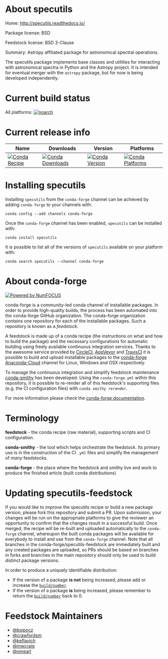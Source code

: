 <!--
# -*- mode: jinja -*-
-->

About specutils
===============

Home: http://specutils.readthedocs.io/

Package license: BSD

Feedstock license: BSD 3-Clause

Summary: Astropy affiliated package for astronomical spectral operations.

The specutils package implements base classes and utilities for
interacting with astronomical spectra in Python and the Astropy
project.  It is intended for eventual merger with the `astropy`
package, but for now is being developed independently.

Current build status
====================

All platforms:
[![noarch](https://img.shields.io/circleci/project/github/conda-forge/specutils-feedstock/master.svg?label=noarch)](https://circleci.com/gh/conda-forge/specutils-feedstock)

Current release info
====================

| Name | Downloads | Version | Platforms |
| --- | --- | --- | --- |
| [![Conda Recipe](https://img.shields.io/badge/recipe-specutils-green.svg)](https://anaconda.org/conda-forge/specutils) | [![Conda Downloads](https://img.shields.io/conda/dn/conda-forge/specutils.svg)](https://anaconda.org/conda-forge/specutils) | [![Conda Version](https://img.shields.io/conda/vn/conda-forge/specutils.svg)](https://anaconda.org/conda-forge/specutils) | [![Conda Platforms](https://img.shields.io/conda/pn/conda-forge/specutils.svg)](https://anaconda.org/conda-forge/specutils) |

Installing specutils
====================

Installing `specutils` from the `conda-forge` channel can be achieved by adding `conda-forge` to your channels with:

```
conda config --add channels conda-forge
```

Once the `conda-forge` channel has been enabled, `specutils` can be installed with:

```
conda install specutils
```

It is possible to list all of the versions of `specutils` available on your platform with:

```
conda search specutils --channel conda-forge
```


About conda-forge
=================

[![Powered by NumFOCUS](https://img.shields.io/badge/powered%20by-NumFOCUS-orange.svg?style=flat&colorA=E1523D&colorB=007D8A)](http://numfocus.org)

conda-forge is a community-led conda channel of installable packages.
In order to provide high-quality builds, the process has been automated into the
conda-forge GitHub organization. The conda-forge organization contains one repository
for each of the installable packages. Such a repository is known as a *feedstock*.

A feedstock is made up of a conda recipe (the instructions on what and how to build
the package) and the necessary configurations for automatic building using freely
available continuous integration services. Thanks to the awesome service provided by
[CircleCI](https://circleci.com/), [AppVeyor](https://www.appveyor.com/)
and [TravisCI](https://travis-ci.org/) it is possible to build and upload installable
packages to the [conda-forge](https://anaconda.org/conda-forge)
[Anaconda-Cloud](https://anaconda.org/) channel for Linux, Windows and OSX respectively.

To manage the continuous integration and simplify feedstock maintenance
[conda-smithy](https://github.com/conda-forge/conda-smithy) has been developed.
Using the ``conda-forge.yml`` within this repository, it is possible to re-render all of
this feedstock's supporting files (e.g. the CI configuration files) with ``conda smithy rerender``.

For more information please check the [conda-forge documentation](https://conda-forge.org/docs/).

Terminology
===========

**feedstock** - the conda recipe (raw material), supporting scripts and CI configuration.

**conda-smithy** - the tool which helps orchestrate the feedstock.
                   Its primary use is in the construction of the CI ``.yml`` files
                   and simplify the management of *many* feedstocks.

**conda-forge** - the place where the feedstock and smithy live and work to
                  produce the finished article (built conda distributions)


Updating specutils-feedstock
============================

If you would like to improve the specutils recipe or build a new
package version, please fork this repository and submit a PR. Upon submission,
your changes will be run on the appropriate platforms to give the reviewer an
opportunity to confirm that the changes result in a successful build. Once
merged, the recipe will be re-built and uploaded automatically to the
`conda-forge` channel, whereupon the built conda packages will be available for
everybody to install and use from the `conda-forge` channel.
Note that all branches in the conda-forge/specutils-feedstock are
immediately built and any created packages are uploaded, so PRs should be based
on branches in forks and branches in the main repository should only be used to
build distinct package versions.

In order to produce a uniquely identifiable distribution:
 * If the version of a package **is not** being increased, please add or increase
   the [``build/number``](https://conda.io/docs/user-guide/tasks/build-packages/define-metadata.html#build-number-and-string).
 * If the version of a package **is** being increased, please remember to return
   the [``build/number``](https://conda.io/docs/user-guide/tasks/build-packages/define-metadata.html#build-number-and-string)
   back to 0.

Feedstock Maintainers
=====================

* [@bsipocz](https://github.com/bsipocz/)
* [@crawfordsm](https://github.com/crawfordsm/)
* [@keflavich](https://github.com/keflavich/)
* [@mwcraig](https://github.com/mwcraig/)
* [@nmearl](https://github.com/nmearl/)

